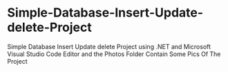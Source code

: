 # Simple-Database-Insert-Update-delete-Project
Simple Database Insert Update delete Project using .NET and Microsoft Visual Studio  Code Editor and the Photos Folder Contain Some Pics Of The Project
